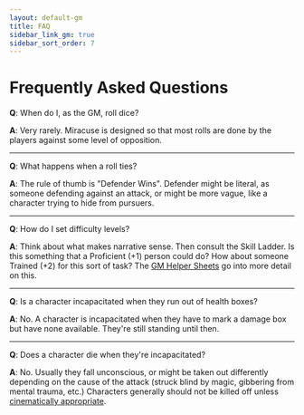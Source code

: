 ```yaml
---
layout: default-gm
title: FAQ
sidebar_link_gm: true
sidebar_sort_order: 7
---
```


# Frequently Asked Questions

**Q**: When do I, as the GM, roll dice?

**A**: Very rarely. Miracuse is designed so that most rolls are done by the players against some level of opposition.

---

**Q**: What happens when a roll ties?

**A**: The rule of thumb is "Defender Wins". Defender might be literal, as someone defending against an attack, or might be more vague, like a character trying to hide from pursuers.

---

**Q**: How do I set difficulty levels?

**A**: Think about what makes narrative sense. Then consult the Skill Ladder. Is this something that a Proficient (+1) person could do? How about someone Trained (+2) for this sort of task? The [GM Helper Sheets](https://docs.google.com/spreadsheets/d/1NhqEjr0m4iug3n5NBa_rJ18LO9duhfDB2b4FYmKKZ4w/edit?usp=sharing) go into more detail on this.

---

**Q**: Is a character incapacitated when they run out of health boxes?

**A**: No. A character is incapacitated when they have to mark a damage box but have none available. They're still standing until then.

---

**Q**: Does a character die when they're incapacitated?

**A**: No. Usually they fall unconscious, or might be taken out differently depending on the cause of the attack (struck blind by magic, gibbering from mental trauma, etc.) Characters generally should not be killed off unless [cinematically appropriate](https://fate-srd.com/fate-core/getting-taken-out#character-death).
